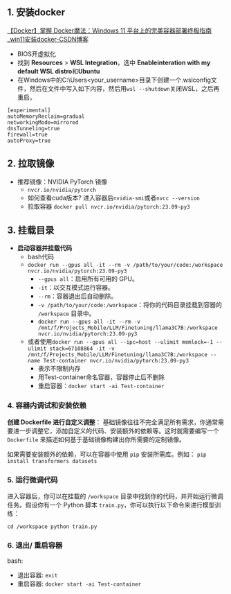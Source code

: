 ## 1. 安装docker

[【Docker】掌握 Docker魔法：Windows 11 平台上的完美容器部署终极指南_win11安装docker-CSDN博客](https://blog.csdn.net/joeyoj/article/details/136427362)

- BIOS开虚拟化
- 找到 **Resources** > **WSL Integration**，选中 **Enableinteration with my default WSL distro**和**Ubuntu**
- 在Windows中的C:\Users\<your_username>目录下创建一个.wslconfig文件，然后在文件中写入如下内容，然后用`wsl --shutdown`关闭WSL，之后再重启。
```
[experimental]
autoMemoryReclaim=gradual  
networkingMode=mirrored
dnsTunneling=true
firewall=true
autoProxy=true
```

## 2. 拉取镜像

- 推荐镜像：NVIDIA PyTorch 镜像
	- `nvcr.io/nvidia/pytorch`
	- 如何查看cuda版本? 进入容器后`nvidia-smi`或者`nvcc --version`
	- 拉取容器 `docker pull nvcr.io/nvidia/pytorch:23.09-py3`

## 3. 挂载目录

- **启动容器并挂载代码**
	- bash代码
	- ```docker run --gpus all -it --rm -v /path/to/your/code:/workspace nvcr.io/nvidia/pytorch:23.09-py3```
		- `--gpus all`：启用所有可用的 GPU。
		- `-it`：以交互模式运行容器。
		- `--rm`：容器退出后自动删除。
		- `-v /path/to/your/code:/workspace`：将你的代码目录挂载到容器的 `/workspace` 目录中。
		- `docker run --gpus all -it --rm -v /mnt/f/Projects_Mobile/LLM/Finetuning/llama3C7B:/workspace nvcr.io/nvidia/pytorch:23.09-py3`
	- 或者使用`docker run --gpus all --ipc=host --ulimit memlock=-1 --ulimit stack=67108864 -it -v /mnt/f/Projects_Mobile/LLM/Finetuning/llama3C7B:/workspace --name Test-container nvcr.io/nvidia/pytorch:23.09-py3
`
		- 表示不限制内存
		- 用Test-container命名容器，容器停止后不删除
		- 重启容器：`docker start -ai Test-container`

### 4. 容器内调试和安装依赖

**创建 Dockerfile 进行自定义调整**： 基础镜像往往不完全满足所有需求，你通常需要进一步调整它，添加自定义的代码、安装额外的依赖等。这时就需要编写一个 `Dockerfile` 来描述如何基于基础镜像构建出你所需要的定制镜像。

如果需要安装额外的依赖，可以在容器中使用 `pip` 安装所需库。例如：
`pip install transformers datasets`

### 5. 运行微调代码

进入容器后，你可以在挂载的 `/workspace` 目录中找到你的代码，并开始运行微调任务。假设你有一个 Python 脚本 `train.py`，你可以执行以下命令来进行模型训练：

`cd /workspace python train.py`

### 6. 退出/ 重启容器

bash: 
- 退出容器: `exit`
- 重启容器: `docker start -ai Test-container`